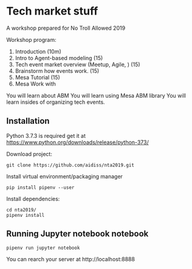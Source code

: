 # Tech market stuff

A workshop prepared for No Troll Allowed 2019

Workshop program:

1. Introduction (10m) 
2. Intro to Agent-based modeling (15)
3. Tech event market overview (Meetup, Agile, ) (15)
4. Brainstorm how events work. (15)
5. Mesa Tutorial (15)
6. Mesa Work with


You will learn about ABM
You will learn using Mesa ABM library
You will learn insides of organizing tech events.


## Installation

Python 3.7.3 is required get it at https://www.python.org/downloads/release/python-373/

Download project:

```
git clone https://github.com/aidiss/nta2019.git
```

Install virtual environment/packaging manager
```
pip install pipenv --user
```

Install dependencies:

```
cd nta2019/
pipenv install
```

## Running Jupyter notebook notebook

```
pipenv run jupyter notebook
```

You can rearch your server at http://localhost:8888
